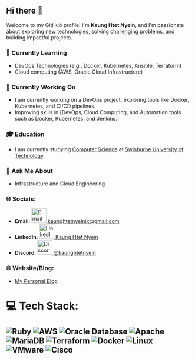 ## Hi there 👋  

Welcome to my GitHub profile! I'm **Kaung Htet Nyein**, and I'm passionate about exploring new technologies, solving challenging problems, and building impactful projects.  

### 🌱 Currently Learning
- DevOps Technologies  (e.g., Docker, Kubernetes, Ansible, Terraform)  
- Cloud computing (AWS, Oracle Cloud Infrastructure)

### 🔭 Currently Working On
- I am currently working on a DevOps project, exploring tools like Docker, Kubernetes, and CI/CD pipelines.
- Improving skills in [DevOps, Cloud Computing, and Automation tools such as Docker, Kubernetes, and Jenkins.] 

### 🎓 Education
- I am currently studying [Computer Science](https://www.swinburne.edu.au/) at [Swinburne University of Technology](https://www.swinburne.edu.au/).

### 💬 Ask Me About
- Infrastructure and Cloud Engineering

### 🌐 Socials:
- **Email**: [<img src="https://img.shields.io/badge/Email-%23EA4335.svg?style=flat&logo=gmail&logoColor=white" alt="Email" width="40"> kaunghtetnyeinix@gmail.com](mailto:kaunghtetnyeinix@gmail.com)  
- **LinkedIn**: [<img src="https://img.shields.io/badge/LinkedIn-%230A66C2.svg?style=flat&logo=linkedin&logoColor=white" alt="LinkedIn" width="40"> Kaung Htet Nyein](https://www.linkedin.com/in/kaung-htet-nyein-4131902bb/)  
- **Discord**: [<img src="https://img.shields.io/badge/Discord-%238E2D88.svg?style=flat&logo=discord&logoColor=white" alt="Discord" width="40"> @kaunghtetnyein](https://discord.com/)

### 🌐 Website/Blog:
-  [My Personal Blog](https://11211vibe.blogspot.com/)

# 💻 Tech Stack:
![Ruby](https://img.shields.io/badge/ruby-%23CC342D.svg?style=flat&logo=ruby&logoColor=white) 
![AWS](https://img.shields.io/badge/AWS-%23FF9900.svg?style=flat&logo=amazon-aws&logoColor=white) 
![Oracle Database](https://img.shields.io/badge/Oracle-F80000?style=flat&logo=oracle&logoColor=white) 
![Apache](https://img.shields.io/badge/apache-%23D42029.svg?style=flat&logo=apache&logoColor=white) 
![MariaDB](https://img.shields.io/badge/MariaDB-003545?style=flat&logo=mariadb&logoColor=white) 
![Terraform](https://img.shields.io/badge/terraform-%235835CC.svg?style=flat&logo=terraform&logoColor=white) 
![Docker](https://img.shields.io/badge/docker-%230db7ed.svg?style=flat&logo=docker&logoColor=white)
![Linux](https://img.shields.io/badge/Linux-%23FCC624.svg?style=flat&logo=linux&logoColor=black)
![VMware](https://img.shields.io/badge/VMware-%230CA7E6.svg?style=flat&logo=vmware&logoColor=white)
![Cisco](https://img.shields.io/badge/Cisco-%231C6B8C.svg?style=flat&logo=cisco&logoColor=white)
---
